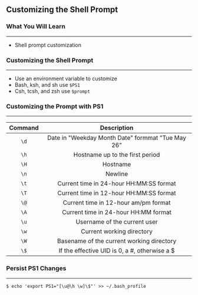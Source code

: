 ## Customizing the Shell Prompt

### What You Will Learn

*****

* Shell prompt customization

### Customizing the Shell Prompt

*****

* Use an environment variable to customize
* Bash, ksh, and sh use `$PS1`
* Csh, tcsh, and zsh use `$prompt`

### Customizing the Prompt with PS1

*****

Command | Description
:--: | :--: 
`\d` | Date in "Weekday Month Date" formmat "Tue May 26"
`\h` | Hostname up to the first period
`\H` | Hostname
`\n` | Newline
`\t` | Current time in 24-hour HH:MM:SS format
`\T` | Current time in 12-hour HH:MM:SS format
`\@` | Current time in 12-hour am/pm format
`\A` | Current time in 24-hour HH:MM format
`\u` | Username of the current user
`\w` | Current working directory
`\W` | Basename of the current working directory
`\$` | If the effective UID is 0, a #, otherwise a $

### Persist PS1 Changes

*****

`$ echo 'export PS1="[\u@\h \w]\$"' >> ~/.bash_profile`